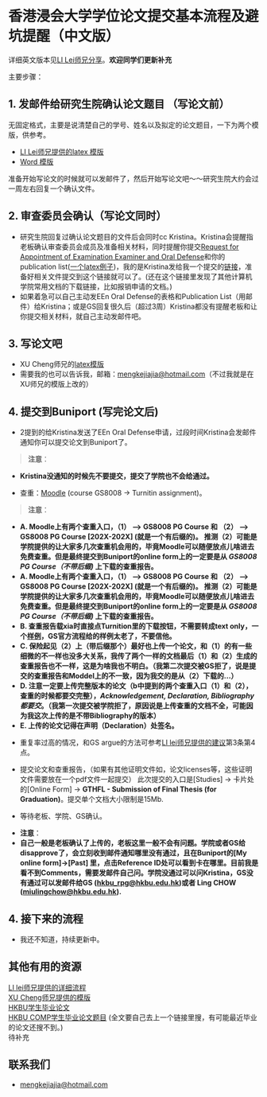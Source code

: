 # 香港浸会大学学位论文提交基本流程及避坑提醒（中文版）
详细英文版本见[LI Lei师兄分享](https://github.com/lileipisces/HKBUthesis)。**欢迎同学们更新补充**

主要步骤：

## 1. 发邮件给研究生院确认论文题目 （写论文前）
无固定格式，主要是说清楚自己的学号、姓名以及拟定的论文题目，一下为两个模版，供参考。
- [LI Lei师兄提供的latex 模版](https://github.com/lileipisces/HKBUthesis/blob/master/material/titleMemo.tex)
- [Word 模版](Thesis%20Title%20Confirmation%20Template%20(Word).docx)

准备开始写论文的时候就可以发邮件了，然后开始写论文吧～～研究生院大约会过一周左右回复一个确认文件。


## 2. 审查委员会确认（写论文同时）

- 研究生院回复过确认论文题目的文件后会同时cc Kristina。Kristina会提醒指老板确认审查委员会成员及准备相关材料，同时提醒你提交[Request for Appointment of Examination Examiner and Oral Defense](https://www.comp.hkbu.edu.hk/v1/?file=1073)和你的publication list([一个latex例子](Publication_List_Template))，我的是Kristina发给我一个提交的[链接](https://docs.google.com/forms/d/e/1FAIpQLScVwzqxCNt_1XsY1wuHzYH8aqngaON3Q8zZIDAyuZrgTmc23w/viewform)，准备好相关文件提交到这个链接就可以了。(还在这个链接里发现了其他计算机学院常用文档的下载链接，比如报销申请的文档。)
- 如果着急可以自己主动发EEn Oral Defense的表格和Publication List（用邮件）给Kristina；或是GS回复很久后（超过3周）Kristina都没有提醒老板和让你提交相关材料，就自己主动发邮件吧。


## 3. 写论文吧
- XU Cheng师兄的[latex模版](https://github.com/xu-cheng/thesis)
- 需要我的也可以告诉我，邮箱：mengkejiajia@hotmail.com（不过我就是在XU师兄的模版上改的）

## 4. 提交到Buniport (写完论文后)
- 2提到的给Kristina发送了EEn Oral Defense申请，过段时间Kristina会发邮件通知你可以提交论文到Buniport了。<br/>
> **注意**：<br/>
  * **Kristina没通知的时候先不要提交，提交了学院也不会给通过。**

- 查重：[Moodle](https://buelearning.hkbu.edu.hk/) (course GS8008 -> Turnitin assignment)。
 
> **注意**：<br/>
 * **A. Moodle上有两个查重入口，（1） --> GS8008 PG Course 和 （2） --> GS8008 PG Course [202X-202X] (就是一个有后缀的)。 推测（2）可能是学院提供的让大家多几次查重机会用的，毕竟Moodle可以随便放点儿啥进去免费查重。但是最终提交到Buniport的online form上的一定要是从 *GS8008 PG Course（不带后缀)* 上下载的查重报告。** <br/>
 * **A. Moodle上有两个查重入口，（1） --> GS8008 PG Course 和 （2） --> GS8008 PG Course [202X-202X] (就是一个有后缀的)。 推测（2）可能是学院提供的让大家多几次查重机会用的，毕竟Moodle可以随便放点儿啥进去免费查重。但是最终提交到Buniport的online form上的一定要是从 *GS8008 PG Course（不带后缀)* 上下载的查重报告。** <br/>
 * **B. 查重报告载xia时直接点Turnition里的下载按钮，不需要转成text only，一个[样例](Similarity_Index_Report_Sample.pdf)，GS官方流程给的样例太老了，不要信他。** <br/>
 * **C. 保险起见（2）上（带后缀那个）最好也上传一个论文，和（1）的有一些细微的不一样也没多大关系，我传了两个一样的文档最后（1）和（2）生成的查重报告也不一样，这是为啥我也不明白。（我第二次提交被GS拒了，说是提交的查重报告和Moddel上的不一致，因为我交的是从（2）下载的...）** <br/>
 * **D. 注意一定要上传完整版本的论文（b中提到的两个查重入口（1）和（2），查重的时候都要交完整），*Acknowledgement, Declaration, Bibliography 都要交*。（我第一次提交被学院拒了，原因说是上传查重的文档不全，可能因为我这次上传的是不带Bibliography的版本）**<br/>
 * **E. 上传的论文记得在声明（Declaration）处签名。**<br/>
  - 重复率过高的情况，和GS argue的方法可参考[LI lei师兄提供的建议](https://github.com/lileipisces/HKBUthesis)第3条第4点。

- 提交论文和查重报告，（如果有其他证明文件如，论文licenses等，这些证明文件需要放在一个pdf文件一起提交） 此次提交的入口是[Studies] -> 卡片处的[Online Form] -> **GTHFL - Submission of Final Thesis (for Graduation)**。提交单个文档大小限制是15Mb.
- 等待老板、学院、GS确认。
* **注意**：<br/>
 * **自己一般是老板确认了上传的，老板这里一般不会有问题。学院或者GS给disapprove了，会立刻收到邮件通知哪里没有通过，且在Buniport的[My online form]->[Past] 里，点击Reference ID处可以看到卡在哪里。目前我是看不到Comments，需要发邮件自己问。学院没通过可以问Kristina，GS没有通过可以发邮件给GS (hkbu_rpg@hkbu.edu.hk)或者 Ling CHOW (miulingchow@hkbu.edu.hk).**


## 4. 接下来的流程
- 我还不知道，持续更新中。

## 其他有用的资源
[LI lei师兄提供的详细流程](https://github.com/lileipisces/HKBUthesis) <br/>
[XU Cheng师兄提供的模版](https://github.com/xu-cheng/thesis)<br/>
[HKBU学生毕业论文](https://scholars.hkbu.edu.hk/en/studentTheses/?type=%2Fdk%2Fatira%2Fpure%2Fstudentthesis%2Fstudentthesistypes%2Fstudentthesis%2Fdoc&nofollow=true&format=&organisationIds=301af8ae-4879-4ba9-843d-96c2c3f3cc2f&ordering=awardDate&descending=true)<br/>
[HKBU COMP学生毕业论文题目](https://www.comp.hkbu.edu.hk/v1/?pid=47) (全文要自己去上一个链接里搜，有可能最近毕业的论文还搜不到。)<br/>
待补充


## 联系我们
- mengkejiajia@hotmail.com


